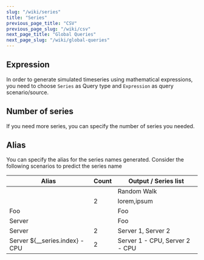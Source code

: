 ```yaml
---
slug: "/wiki/series"
title: "Series"
previous_page_title: "CSV"
previous_page_slug: "/wiki/csv"
next_page_title: "Global Queries"
next_page_slug: "/wiki/global-queries"
---
```


## Expression

In order to generate simulated timeseries using mathematical expressions, you need to choose `Series` as Query type and `Expression` as query scenario/source.

## Number of series

If you need more series, you can specify the number of series you needed.

## Alias

You can specify the alias for the series names generated. Consider the following scenarios to predict the series name

| Alias  | Count | Output / Series list |
|--------|-------|----------------------|
|        |       | Random Walk          |
|        |   2   | lorem,ipsum          |
| Foo    |       | Foo                  |
| Server |       | Foo                  |
| Server |   2   | Server 1, Server 2   |
| Server ${__series.index} - CPU  |   2   | Server 1 - CPU, Server 2 - CPU  |
